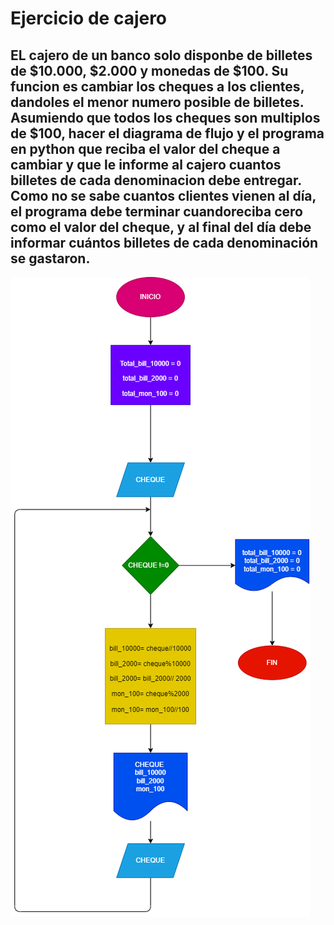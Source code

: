 # Ejercicio de cajero 


## EL cajero de un banco solo disponbe de billetes de $10.000, $2.000 y monedas de $100. Su funcion es cambiar los cheques a los clientes, dandoles el menor numero posible de billetes. Asumiendo que todos los cheques son multiplos de $100, hacer el diagrama de flujo y el programa en python que reciba el valor del cheque a cambiar y que le informe al cajero cuantos billetes de cada denominacion debe entregar. Como no se sabe cuantos clientes vienen al día, el programa debe terminar cuandoreciba cero como el valor del cheque, y al final del día debe informar cuántos billetes de cada denominación se gastaron.

![Diaframa de flujo](cajero.png "Diagrama de flujo")